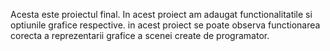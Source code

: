 Acesta este proiectul final.
In acest proiect am adaugat functionalitatile si optiunile
grafice respective.
in acest proiect se poate observa functionarea corecta a reprezentarii
grafice a scenei create de programator.